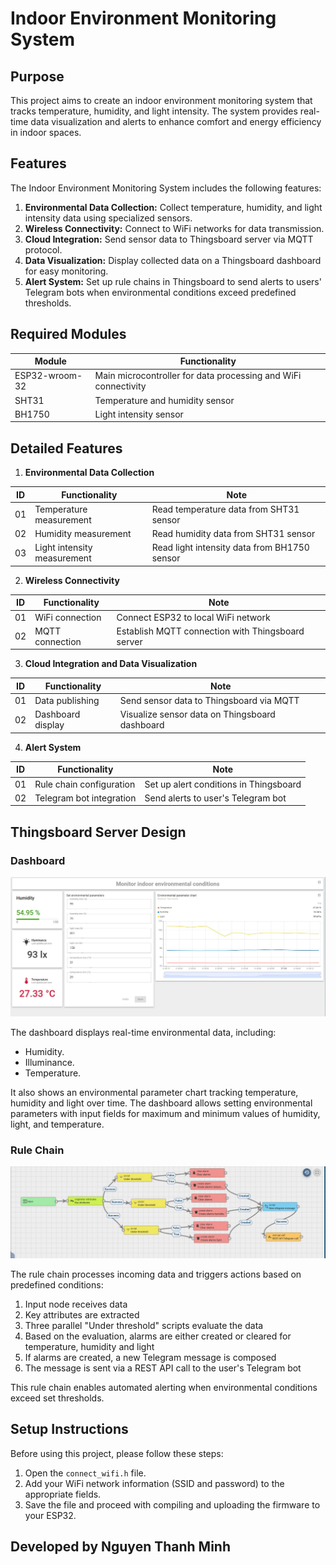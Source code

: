 # Indoor Environment Monitoring System

## Purpose

This project aims to create an indoor environment monitoring system that tracks temperature, humidity, and light intensity. The system provides real-time data visualization and alerts to enhance comfort and energy efficiency in indoor spaces.

## Features

The Indoor Environment Monitoring System includes the following features:

1. **Environmental Data Collection:** Collect temperature, humidity, and light intensity data using specialized sensors.
2. **Wireless Connectivity:** Connect to WiFi networks for data transmission.
3. **Cloud Integration:** Send sensor data to Thingsboard server via MQTT protocol.
4. **Data Visualization:** Display collected data on a Thingsboard dashboard for easy monitoring.
5. **Alert System:** Set up rule chains in Thingsboard to send alerts to users' Telegram bots when environmental conditions exceed predefined thresholds.

## Required Modules

| Module         | Functionality                                                  |
|----------------|----------------------------------------------------------------|
| ESP32-wroom-32 | Main microcontroller for data processing and WiFi connectivity |
| SHT31          | Temperature and humidity sensor                                |
| BH1750         | Light intensity sensor                                         |

## Detailed Features

1. **Environmental Data Collection**
   
| ID | Functionality              | Note                                          |
|----|----------------------------|-----------------------------------------------|
| 01 | Temperature measurement    | Read temperature data from SHT31 sensor       |
| 02 | Humidity measurement       | Read humidity data from SHT31 sensor          |
| 03 | Light intensity measurement| Read light intensity data from BH1750 sensor  |

2. **Wireless Connectivity**
   
| ID | Functionality              | Note                                          |
|----|----------------------------|-----------------------------------------------|
| 01 | WiFi connection            | Connect ESP32 to local WiFi network           |
| 02 | MQTT connection            | Establish MQTT connection with Thingsboard server |

3. **Cloud Integration and Data Visualization**

| ID | Functionality              | Note                                          |
|----|----------------------------|-----------------------------------------------|
| 01 | Data publishing            | Send sensor data to Thingsboard via MQTT      |
| 02 | Dashboard display          | Visualize sensor data on Thingsboard dashboard|

4. **Alert System**
   
| ID | Functionality              | Note                                          |
|----|----------------------------|-----------------------------------------------|
| 01 | Rule chain configuration   | Set up alert conditions in Thingsboard        |
| 02 | Telegram bot integration   | Send alerts to user's Telegram bot            |

## Thingsboard Server Design

### Dashboard

![Dashboard](./dashboard.jpg)

The dashboard displays real-time environmental data, including:

- Humidity.
- Illuminance.
- Temperature.

It also shows an environmental parameter chart tracking temperature, humidity and light over time. The dashboard allows setting environmental parameters with input fields for maximum and minimum values of humidity, light, and temperature.

### Rule Chain

![Rule Chain](./rule_chain.jpg)

The rule chain processes incoming data and triggers actions based on predefined conditions:

1. Input node receives data
2. Key attributes are extracted
3. Three parallel "Under threshold" scripts evaluate the data
4. Based on the evaluation, alarms are either created or cleared for temperature, humidity and light
5. If alarms are created, a new Telegram message is composed
6. The message is sent via a REST API call to the user's Telegram bot

This rule chain enables automated alerting when environmental conditions exceed set thresholds.

## Setup Instructions

Before using this project, please follow these steps:

1. Open the `connect_wifi.h` file.
2. Add your WiFi network information (SSID and password) to the appropriate fields.
3. Save the file and proceed with compiling and uploading the firmware to your ESP32.

## Developed by Nguyen Thanh Minh